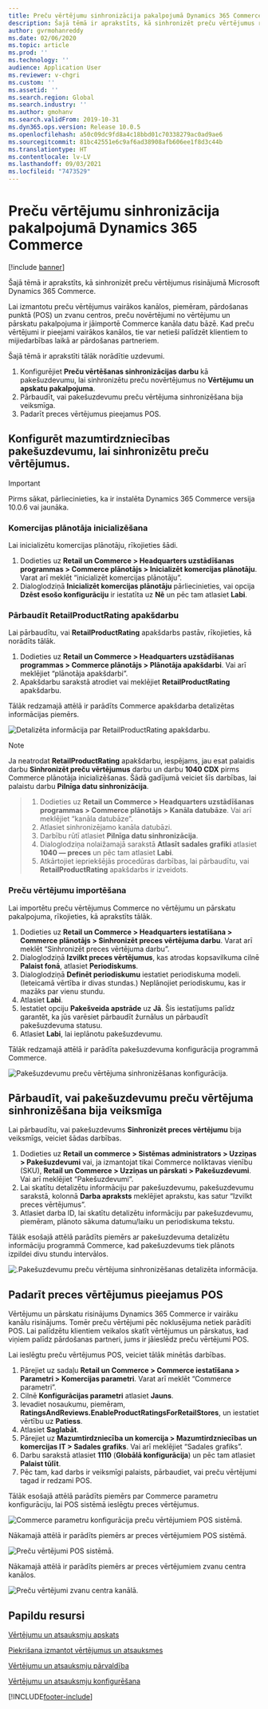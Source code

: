 ```yaml
---
title: Preču vērtējumu sinhronizācija pakalpojumā Dynamics 365 Commerce
description: Šajā tēmā ir aprakstīts, kā sinhronizēt preču vērtējumus risinājumā Microsoft Dynamics 365 Commerce.
author: gvrmohanreddy
ms.date: 02/06/2020
ms.topic: article
ms.prod: ''
ms.technology: ''
audience: Application User
ms.reviewer: v-chgri
ms.custom: ''
ms.assetid: ''
ms.search.region: Global
ms.search.industry: ''
ms.author: gmohanv
ms.search.validFrom: 2019-10-31
ms.dyn365.ops.version: Release 10.0.5
ms.openlocfilehash: a50c09dc9fd8a4c18bbd01c70338279ac0ad9ae6
ms.sourcegitcommit: 81bc42551e6c9af6ad38908afb606ee1f8d3c44b
ms.translationtype: HT
ms.contentlocale: lv-LV
ms.lasthandoff: 09/03/2021
ms.locfileid: "7473529"
---
```

# <a name="sync-product-ratings-in-dynamics-365-commerce"></a>Preču vērtējumu sinhronizācija pakalpojumā Dynamics 365 Commerce

[!include [banner](includes/banner.md)]

Šajā tēmā ir aprakstīts, kā sinhronizēt preču vērtējumus risinājumā Microsoft Dynamics 365 Commerce.

Lai izmantotu preču vērtējumus vairākos kanālos, piemēram, pārdošanas punktā (POS) un zvanu centros, preču novērtējumi no vērtējumu un pārskatu pakalpojuma ir jāimportē Commerce kanāla datu bāzē. Kad preču vērtējumi ir pieejami vairākos kanālos, tie var netieši palīdzēt klientiem to mijiedarbības laikā ar pārdošanas partneriem.

Šajā tēmā ir aprakstīti tālāk norādītie uzdevumi.

1. Konfigurējiet **Preču vērtēšanas sinhronizācijas darbu** kā pakešuzdevumu, lai sinhronizētu preču novērtējumus no **Vērtējumu un apskatu pakalpojuma**.
1. Pārbaudīt, vai pakešuzdevumu preču vērtējuma sinhronizēšana bija veiksmīga.
1. Padarīt preces vērtējumus pieejamus POS.

## <a name="configure-a-batch-job-to-synchronize-product-ratings"></a>Konfigurēt mazumtirdzniecības pakešuzdevumu, lai sinhronizētu preču vērtējumus.

> [!IMPORTANT]
> Pirms sākat, pārliecinieties, ka ir instalēta Dynamics 365 Commerce versija 10.0.6 vai jaunāka.

### <a name="initialize-the-commerce-scheduler"></a>Komercijas plānotāja inicializēšana

Lai inicializētu komercijas plānotāju, rīkojieties šādi.

1. Dodieties uz **Retail un Commerce \> Headquarters uzstādīšanas programmas \> Commerce plānotājs \> Inicializēt komercijas plānotāju**. Varat arī meklēt “inicializēt komercijas plānotāju”.
1. Dialoglodziņā **Inicializēt komercijas plānotāju** pārliecinieties, vai opcija **Dzēst esošo konfigurāciju** ir iestatīta uz **Nē** un pēc tam atlasiet **Labi**.

### <a name="verify-the-retailproductrating-subjob"></a>Pārbaudīt RetailProductRating apakšdarbu

Lai pārbaudītu, vai **RetailProductRating** apakšdarbs pastāv, rīkojieties, kā norādīts tālāk.

1. Dodieties uz **Retail un Commerce \> Headquarters uzstādīšanas programmas \> Commerce plānotājs \> Plānotāja apakšdarbi**. Vai arī meklējiet “plānotāja apakšdarbi”.
1. Apakšdarbu sarakstā atrodiet vai meklējiet **RetailProductRating** apakšdarbu.

Tālāk redzamajā attēlā ir parādīts Commerce apakšdarba detalizētas informācijas piemērs.

![Detalizēta informācija par RetailProductRating apakšdarbu.](media/rnr-hq-ratings-sub-job.png)

> [!NOTE]
> Ja neatrodat **RetailProductRating** apakšdarbu, iespējams, jau esat palaidis darbu **Sinhronizēt preču vērtējumus** darbu un darbu **1040 CDX** pirms Commerce plānotāja inicializēšanas. Šādā gadījumā veiciet šīs darbības, lai palaistu darbu **Pilnīga datu sinhronizācija**.

> 1. Dodieties uz **Retail un Commerce \> Headquarters uzstādīšanas programmas \> Commerce plānotājs \> Kanāla datubāze**. Vai arī meklējiet “kanāla datubāze”.
> 1. Atlasiet sinhronizējamo kanāla datubāzi.
> 1. Darbību rūtī atlasiet **Pilnīga datu sinhronizācija**.
> 1. Dialoglodziņa nolaižamajā sarakstā **Atlasīt sadales grafiki** atlasiet **1040 — preces** un pēc tam atlasiet **Labi**.
> 1. Atkārtojiet iepriekšējās procedūras darbības, lai pārbaudītu, vai **RetailProductRating** apakšdarbs ir izveidots.

### <a name="import-product-ratings"></a>Preču vērtējumu importēšana

Lai importētu preču vērtējumus Commerce no vērtējumu un pārskatu pakalpojuma, rīkojieties, kā aprakstīts tālāk.

1. Dodieties uz **Retail un Commerce \> Headquarters iestatīšana \> Commerce plānotājs \> Sinhronizēt preces vērtējuma darbu**. Varat arī meklēt “Sinhronizēt preces vērtējuma darbu”.
1. Dialoglodziņā **Izvilkt preces vērtējumus**, kas atrodas kopsavilkuma cilnē **Palaist fonā**, atlasiet **Periodiskums**.
1. Dialoglodziņā **Definēt periodiskumu** iestatiet periodiskuma modeli. (Ieteicamā vērtība ir divas stundas.) Neplānojiet periodiskumu, kas ir mazāks par vienu stundu.
1. Atlasiet **Labi**.
1. Iestatiet opciju **Pakešveida apstrāde** uz **Jā**. Šis iestatījums palīdz garantēt, ka jūs varēsiet pārbaudīt žurnālus un pārbaudīt pakešuzdevuma statusu.
1. Atlasiet **Labi**, lai ieplānotu pakešuzdevumu.

Tālāk redzamajā attēlā ir parādīta pakešuzdevuma konfigurācija programmā Commerce.

![Pakešuzdevumu preču vērtējuma sinhronizēšanas konfigurācija.](media/rnr-hq-batchjob-recurrence.png)

## <a name="verify-that-the-batch-job-for-product-rating-synchronization-was-successful"></a>Pārbaudīt, vai pakešuzdevumu preču vērtējuma sinhronizēšana bija veiksmīga

Lai pārbaudītu, vai pakešuzdevums **Sinhronizēt preces vērtējumu** bija veiksmīgs, veiciet šādas darbības.

1. Dodieties uz **Retail un commerce \> Sistēmas administrators \> Uzziņas \> Pakešuzdevumi** vai, ja izmantojat tikai Commerce noliktavas vienību (SKU), **Retail un Commerce \> Uzziņas un pārskati \> Pakešuzdevumi**. Vai arī meklējiet “Pakešuzdevumi”.
1. Lai skatītu detalizētu informāciju par pakešuzdevumu, pakešuzdevumu sarakstā, kolonnā **Darba apraksts** meklējiet aprakstu, kas satur “Izvilkt preces vērtējumus”.
1. Atlasiet darba ID, lai skatītu detalizētu informāciju par pakešuzdevumu, piemēram, plānoto sākuma datumu/laiku un periodiskuma tekstu.

Tālāk esošajā attēlā parādīts piemērs ar pakešuzdevuma detalizētu informāciju programmā Commerce, kad pakešuzdevums tiek plānots izpildei divu stundu intervālos.

![.Pakešuzdevumu preču vērtējuma sinhronizēšanas detalizēta informācija.](media/rnr-hq-batchjob-status-checking.png)

## <a name="make-product-ratings-available-at-the-pos"></a>Padarīt preces vērtējumus pieejamus POS

Vērtējumu un pārskatu risinājums Dynamics 365 Commerce ir vairāku kanālu risinājums. Tomēr preču vērtējumi pēc noklusējuma netiek parādīti POS. Lai palīdzētu klientiem veikalos skatīt vērtējumus un pārskatus, kad viņiem palīdz pārdošanas partneri, jums ir jāieslēdz preču vērtējumi POS.

Lai ieslēgtu preču vērtējumus POS, veiciet tālāk minētās darbības.

1. Pārejiet uz sadaļu **Retail un Commerce \> Commerce iestatīšana \> Parametri \> Komercijas parametri**. Varat arī meklēt “Commerce parametri”.
1. Cilnē **Konfigurācijas parametri** atlasiet **Jauns**.
1. Ievadiet nosaukumu, piemēram, **RatingsAndReviews.EnableProductRatingsForRetailStores**, un iestatiet vērtību uz **Patiess**.
1. Atlasiet **Saglabāt**.
1. Pārejiet uz **Mazumtirdzniecība un komercija \> Mazumtirdzniecības un komercijas IT \> Sadales grafiks**. Vai arī meklējiet “Sadales grafiks”.
1. Darbu sarakstā atlasiet **1110** (**Globālā konfigurācija**) un pēc tam atlasiet **Palaist tūlīt**.
1. Pēc tam, kad darbs ir veiksmīgi palaists, pārbaudiet, vai preču vērtējumi tagad ir redzami POS.

Tālāk esošajā attēlā parādīts piemērs par Commerce parametru konfigurāciju, lai POS sistēmā ieslēgtu preces vērtējumus.

![Commerce parametru konfigurācija preču vērtējumiem POS sistēmā.](media/rnr-hq-enable-ratings-in-pos.png)

Nākamajā attēlā ir parādīts piemērs ar preces vērtējumiem POS sistēmā.

![Preču vērtējumi POS sistēmā.](media/rnr-pos-catalog-ratings.png)

Nākamajā attēlā ir parādīts piemērs ar preces vērtējumiem zvanu centra kanālos.

![Preču vērtējumi zvanu centra kanālā.](media/rnr-call-center-ratings.png)

## <a name="additional-resources"></a>Papildu resursi

[Vērtējumu un atsauksmju apskats](ratings-reviews-overview.md)

[Piekrišana izmantot vērtējumus un atsauksmes](opt-in-ratings-reviews.md)

[Vērtējumu un atsauksmju pārvaldība](manage-reviews.md)

[Vērtējumu un atsauksmju konfigurēšana](configure-ratings-reviews.md)


[!INCLUDE[footer-include](../includes/footer-banner.md)]
